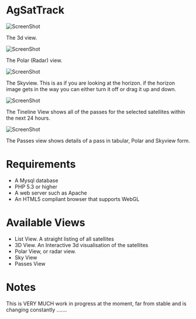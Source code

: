 AgSatTrack
==========

![ScreenShot](https://raw.github.com/Alex-developer/agsattrack/master/screenshots/3d.png)

The 3d view.

![ScreenShot](https://raw.github.com/Alex-developer/agsattrack/master/screenshots/small/polar.png)

The Polar (Radar) view.

![ScreenShot](https://raw.github.com/Alex-developer/agsattrack/master/screenshots/small/skyview.png)

The Skyview. This is as if you are looking at the horizon. if the horizon image gets in the way you can either turn it off or drag it up and down.

![ScreenShot](https://raw.github.com/Alex-developer/agsattrack/master/screenshots/small/timeline.png)

The Tineline View shows all of the passes for the selected satellites within the next 24 hours.

![ScreenShot](https://raw.github.com/Alex-developer/agsattrack/master/screenshots/small/passes.png)

The Passes view shows details of a pass in tabular, Polar and Skyview form.


Requirements
============

- A Mysql database
- PHP 5.3 or higher
- A web server such as Apache
- An HTML5 compliant browser that supports WebGL

Available Views
===============

- List View. A straight listing of all satellites
- 3D View. An Interactive 3d visualisation of the satellites
- Polar View, or radar view. 
- Sky View
- Passes View

Notes
=====
This is VERY MUCH work in progress at the moment, far from stable and is changing constantly .......
